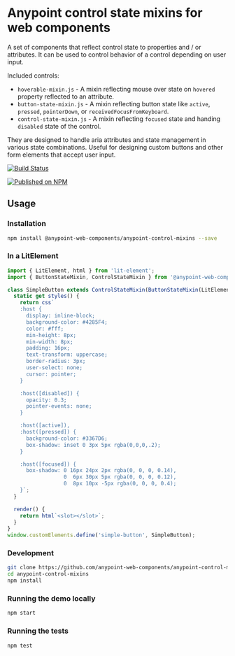 # Anypoint control state mixins for web components

A set of components that reflect control state to properties and / or attributes.
It can be used to control behavior of a control depending on user input.

Included controls:

- `hoverable-mixin.js` - A mixin reflecting mouse over state on `hovered` property reflected to an attribute.
- `button-state-mixin.js` - A mixin reflecting button state like `active`, `pressed`, `pointerDown`, or `receivedFocusFromKeyboard`.
- `control-state-mixin.js` - A mixin reflecting `focused` state and handing `disabled` state of the control.

They are designed to handle aria attributes and state management in various state combinations.
Useful for designing custom buttons and other form elements that accept user input.

[![Build Status](https://travis-ci.com/anypoint-web-components/anypoint-control-mixins.svg)](https://travis-ci.com/anypoint-web-components/anypoint-control-mixins)

[![Published on NPM](https://img.shields.io/npm/v/@anypoint-web-components/anypoint-control-mixins.svg)](https://www.npmjs.com/package/@anypoint-web-components/anypoint-control-mixins)

## Usage

### Installation

```sh
npm install @anypoint-web-components/anypoint-control-mixins --save
```

### In a LitElement

```js
import { LitElement, html } from 'lit-element';
import { ButtonStateMixin, ControlStateMixin } from '@anypoint-web-components/anypoint-control-mixins';

class SimpleButton extends ControlStateMixin(ButtonStateMixin(LitElement)) {
  static get styles() {
    return css`
    :host {
      display: inline-block;
      background-color: #4285F4;
      color: #fff;
      min-height: 8px;
      min-width: 8px;
      padding: 16px;
      text-transform: uppercase;
      border-radius: 3px;
      user-select: none;
      cursor: pointer;
    }

    :host([disabled]) {
      opacity: 0.3;
      pointer-events: none;
    }

    :host([active]),
    :host([pressed]) {
      background-color: #3367D6;
      box-shadow: inset 0 3px 5px rgba(0,0,0,.2);
    }

    :host([focused]) {
      box-shadow: 0 16px 24px 2px rgba(0, 0, 0, 0.14),
                  0  6px 30px 5px rgba(0, 0, 0, 0.12),
                  0  8px 10px -5px rgba(0, 0, 0, 0.4);
    }`;
  }

  render() {
    return html`<slot></slot>`;
  }
}
window.customElements.define('simple-button', SimpleButton);
```

### Development

```sh
git clone https://github.com/anypoint-web-components/anypoint-control-mixins
cd anypoint-control-mixins
npm install
```

### Running the demo locally

```sh
npm start
```

### Running the tests

```sh
npm test
```
